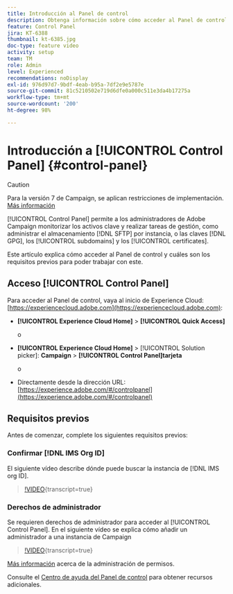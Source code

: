 ```yaml
---
title: Introducción al Panel de control
description: Obtenga información sobre cómo acceder al Panel de control y cuáles son los requisitos previos para poder trabajar con este.
feature: Control Panel
jira: KT-6388
thumbnail: kt-6385.jpg
doc-type: feature video
activity: setup
team: TM
role: Admin
level: Experienced
recommendations: noDisplay
exl-id: 976d97d7-9bdf-4eab-b95a-7df2e9e5787e
source-git-commit: 81c5210502e719d6dfe0a000c511e3da4b17275a
workflow-type: tm+mt
source-wordcount: '200'
ht-degree: 98%

---
```


# Introducción a [!UICONTROL Control Panel] {#control-panel}

>[!CAUTION]
> Para la versión 7 de Campaign, se aplican restricciones de implementación. [Más información](https://experienceleague.adobe.com/docs/control-panel/using/faq.html?lang=es#v7-restrictions)

[!UICONTROL Control Panel] permite a los administradores de Adobe Campaign monitorizar los activos clave y realizar tareas de gestión, como administrar el almacenamiento [!DNL SFTP] por instancia, o las claves [!DNL GPG], los [!UICONTROL subdomains] y los [!UICONTROL certificates].

Este artículo explica cómo acceder al Panel de control y cuáles son los requisitos previos para poder trabajar con este.

## Acceso [!UICONTROL Control Panel]

Para acceder al Panel de control, vaya al inicio de Experience Cloud: [https://experiencecloud.adobe.com](https://experiencecloud.adobe.com):

* **[!UICONTROL Experience Cloud Home]** > **[!UICONTROL Quick Access]**

  o
* **[!UICONTROL Experience Cloud Home]**  > [!UICONTROL Solution picker]: **Campaign** > **[!UICONTROL Control Panel]tarjeta**

  o

* Directamente desde la dirección URL: [https://experience.adobe.com/#/controlpanel](https://experience.adobe.com/#/controlpanel)

## Requisitos previos

Antes de comenzar, complete los siguientes requisitos previos:

### Confirmar [!DNL IMS Org ID]

El siguiente vídeo describe dónde puede buscar la instancia de [!DNL IMS org ID].

>[!VIDEO](https://video.tv.adobe.com/v/27183?learn=on){transcript=true}

### Derechos de administrador

Se requieren derechos de administrador para acceder al [!UICONTROL Control Panel].
En el siguiente vídeo se explica cómo añadir un administrador a una instancia de Campaign

>[!VIDEO](https://video.tv.adobe.com/v/27147?learn=on){transcript=true}

[Más información](https://experienceleague.adobe.com/docs/control-panel/using/discover-control-panel/managing-permissions.html?lang=es#discover-control-panel) acerca de la administración de permisos.

Consulte el [Centro de ayuda del Panel de control](https://experienceleague.adobe.com/docs/control-panel/using/control-panel-home.html?lang=es) para obtener recursos adicionales.
